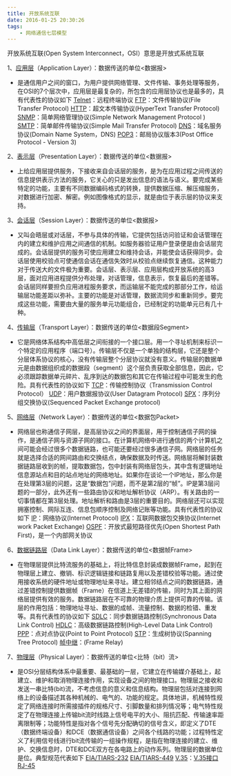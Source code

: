 ```yaml
---
title: 开放系统互联
date: 2016-01-25 20:30:26
tags:
    - 网络通信七层模型
---
```


开放系统互联(Open System Interconnect，OSI）意思是开放式系统互联

1、[应用层](https://baike.baidu.com/item/%E5%BA%94%E7%94%A8%E5%B1%82/4329788)（Application Layer）：数据传送的单位<数据报>

* 是通信用户之间的窗口，为用户提供网络管理、文件传输、事务处理等服务，在OSI的7个层次中，应用层是最复杂的，所包含的应用层协议也是最多的，具有代表性的协议如下
[Telnet](https://baike.baidu.com/item/Telnet/810597?fr=aladdin)：远程终端协议
[FTP](https://baike.baidu.com/item/ftp/13839?fr=aladdin)：文件传输协议(File Transfer Protocol)
[HTTP](https://baike.baidu.com/item/http/243074?fr=aladdin)：超文本传输协议(HyperText Transfer Protocol)
[SNMP](https://baike.baidu.com/item/SNMP/133378?fr=aladdin)：简单网络管理协议(Simple Network Management Protocol )
[SMTP](https://baike.baidu.com/item/SMTP)：简单邮件传输协议(Simple Mail Transfer Protocol)
[DNS](https://baike.baidu.com/item/%E5%9F%9F%E5%90%8D%E7%B3%BB%E7%BB%9F%EF%BC%88%E6%9C%8D%E5%8A%A1%EF%BC%89%E5%8D%8F%E8%AE%AE/15134609)：域名服务协议(Domain Name System，DNS)
[POP3](https://baike.baidu.com/item/POP3/175122?fr=aladdin)：邮局协议版本3(Post Office Protocol - Version 3)


<!--more-->

2、[表示层](https://baike.baidu.com/item/%E8%A1%A8%E7%A4%BA%E5%B1%82/4329716?fr=aladdin)（Presentation Layer）：数据传送的单位<数据报>

* 上给应用层提供服务，下接收来自会话层的服务，是为在应用过程之间传送的信息提供表示方法的服务，它关心的只是发出信息的语法与语义。要完成某些特定的功能，主要有不同数据编码格式的转换，提供数据压缩、解压缩服务，对数据进行加密、解密。例如图像格式的显示，就是由位于表示层的协议来支持。

3、[会话层](https://baike.baidu.com/item/%E4%BC%9A%E8%AF%9D%E5%B1%82/4329656?fr=aladdin)（Session Layer）：数据传送的单位<数据报>

* 又叫会晤层或对话层，不参与具体的传输，它提供包括访问验证和会话管理在内的建立和维护应用之间通信的机制。如服务器验证用户登录便是由会话层完成的。会话层提供的服务可使应用建立和维持会话，并能使会话获得同步。会话层使用校验点可使通信会话在通信失效时从校验点继续恢复通信。这种能力对于传送大的文件极为重要。会话层、表示层、应用层构成开放系统的高3层，面对应用进程提供分布处理，对话管理，信息表示，恢复最后的差错等。会话层同样要担负应用进程服务要求，而运输层不能完成的那部分工作，给运输层功能差距以弥补。主要的功能是对话管理，数据流同步和重新同步。要完成这些功能，需要由大量的服务单元功能组合，已经制定的功能单元已有几十种。

4、[传输层](https://baike.baidu.com/item/%E4%BC%A0%E8%BE%93%E5%B1%82/4329536?fr=aladdin)（Transport Layer）：数据传送的单位<数据段Segment>
* 它是网络体系结构中高低层之间衔接的一个接口层。用一个寻址机制来标识一个特定的应用程序（端口号）。传输层不仅是一个单独的结构层，它还是整个分层体系协议的核心，没有传输层整个分层协议就没有意义。传输层的数据单元是由数据组织成的数据段（segment）这个层负责获取全部信息，因此，它必须跟踪数据单元碎片、乱序到达的数据包和其它在传输过程中可能发生的危险。具有代表性的协议如下
[TCP](https://baike.baidu.com/item/TCP/33012?fr=aladdin)：传输控制协议（Transmission Control Protocol）
[UDP](https://baike.baidu.com/item/UDP/571511?fr=aladdin)：用户数据报协议(User Datagram Protocol)
[SPX](https://baike.baidu.com/item/SPX/610336?fr=aladdin)：序列分组交换协议(Sequenced Packet Exchange protocol)

5、[网络层](https://baike.baidu.com/item/%E7%BD%91%E7%BB%9C%E5%B1%82/4329439?fr=aladdin)（Network Layer）：数据传送的单位<数据包Packet>
* 网络层也称通信子网层，是高层协议之间的界面层，用于控制通信子网的操作，是通信子网与资源子网的接口。在计算机网络中进行通信的两个计算机之间可能会经过很多个数据链路，也可能还要经过很多通信子网。网络层的任务就是选择合适的网间路由和交换结点，确保数据及时传送。网络层将解封装数据链路层收到的帧，提取数据包，包中封装有网络层包头，其中含有逻辑地址信息源站点和目的站点地址的网络地址。如果你在谈论一个IP地址，那么你是在处理第3层的问题，这是“数据包”问题，而不是第2层的“帧”。IP是第3层问题的一部分，此外还有一些路由协议和地址解析协议（ARP）。有关路由的一切事情都在第3层处理。地址解析和路由是3层的重要目的。网络层还可以实现拥塞控制、网际互连、信息包顺序控制及网络记账等功能。具有代表性的协议如下
[IP](https://baike.baidu.com/item/IP/224599?fr=aladdin)：网络协议(Internet Protocol)
[IPX](https://baike.baidu.com/item/IPX/609379?fr=aladdin)：互联网数据包交换协议(Internet work Packet Exchange)
[OSPF](https://baike.baidu.com/item/%E7%BB%84%E6%92%AD%E6%89%A9%E5%B1%95OSPF/288964?fr=aladdin&fromid=1166620&fromtitle=OSPF)：开放式最短路径优先(Open Shortest Path First)，是一个内部网关协议

6、[数据链路层](https://baike.baidu.com/item/%E6%95%B0%E6%8D%AE%E9%93%BE%E8%B7%AF%E5%B1%82/4329290?fr=aladdin)（Data Link Layer）：数据传送的单位<数据帧Frame>
* 在物理层提供比特流服务的基础上，将比特信息封装成数据帧Frame，起到在物理层上建立、撤销、标识逻辑链接和链路复用以及差错校验等功能。通过使用接收系统的硬件地址或物理地址来寻址。建立相邻结点之间的数据链路，通过差错控制提供数据帧（Frame）在信道上无差错的传输，同时为其上面的网络层提供有效的服务。数据链路层在不可靠的物理介质上提供可靠的传输。该层的作用包括：物理地址寻址、数据的成帧、流量控制、数据的检错、重发等。具有代表性的协议如下
[SDLC](https://baike.baidu.com/item/%E5%90%8C%E6%AD%A5%E6%95%B0%E6%8D%AE%E9%93%BE%E8%B7%AF%E6%8E%A7%E5%88%B6/1520699?fr=aladdin)：同步数据链路控制(Synchronous Data Link Control)
[HDLC](https://baike.baidu.com/item/HDLC/1609387?fr=aladdin)：高级数据链路控制(High-Level Data Link Control)
[PPP](https://baike.baidu.com/item/PPP/6660214)：点对点协议(Point to Point Protocol)
[STP](https://baike.baidu.com/item/STP/2813395?fr=aladdin)：生成树协议(Spanning Tree Protocol)
[帧中继](https://baike.baidu.com/item/%E5%B8%A7%E4%B8%AD%E7%BB%A7/418936?fr=aladdin)：(Frame Relay)

7、[物理层](https://baike.baidu.com/item/%E7%89%A9%E7%90%86%E5%B1%82/4329158?fr=aladdin)（Physical Layer）：数据传送的单位<比特（bit）流>
* 是OSI分层结构体系中最重要、最基础的一层，它建立在传输媒介基础上，起建立、维护和取消物理连接作用，实现设备之间的物理接口。物理层之接收和发送一串比特(bit)流，不考虑信息的意义和信息结构。物理层包括对连接到网络上的设备描述其各种机械的、电气的、功能的规定。具体地讲，机械特性规定了网络连接时所需接插件的规格尺寸、引脚数量和排列情况等；电气特性规定了在物理连接上传输bit流时线路上信号电平的大小、阻抗匹配、传输速率距离限制等；功能特性是指对各个信号先分配确切的信号含义，即定义了DTE（数据终端设备）和DCE（数据通信设备）之间各个线路的功能；过程特性定义了利用信号线进行bit流传输的一组操作规程，是指在物理连接的建立、维护、交换信息时，DTE和DCE双方在各电路上的动作系列。物理层的数据单位是位。典型规范代表如下
[EIA/TIARS-232](https://baike.baidu.com/item/RS232%E6%8E%A5%E5%8F%A3/893835?fr=aladdin)
[EIA/TIARS-449](https://baike.baidu.com/item/RS-449/3685532?fr=aladdin)
[V.35](https://baike.baidu.com/item/V.35/3684822?fr=aladdin)：[V.35接口](https://baike.baidu.com/item/v.35%E6%8E%A5%E5%8F%A3/15596904)
[RJ-45](https://baike.baidu.com/item/RJ45/3401007?fr=aladdin&fromid=4590148&fromtitle=RJ-45)
